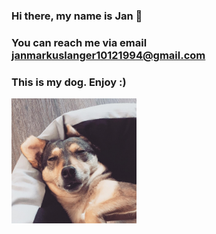 ### Hi there, my name is Jan 👋

### You can reach me via email [janmarkuslanger10121994@gmail.com](janmarkuslanger10121994@gmail.com)

### This is my dog. Enjoy :)
<img src="https://github.com/janmarkuslanger/janmarkuslanger/raw/master/nuri.jpeg" width="200" />
